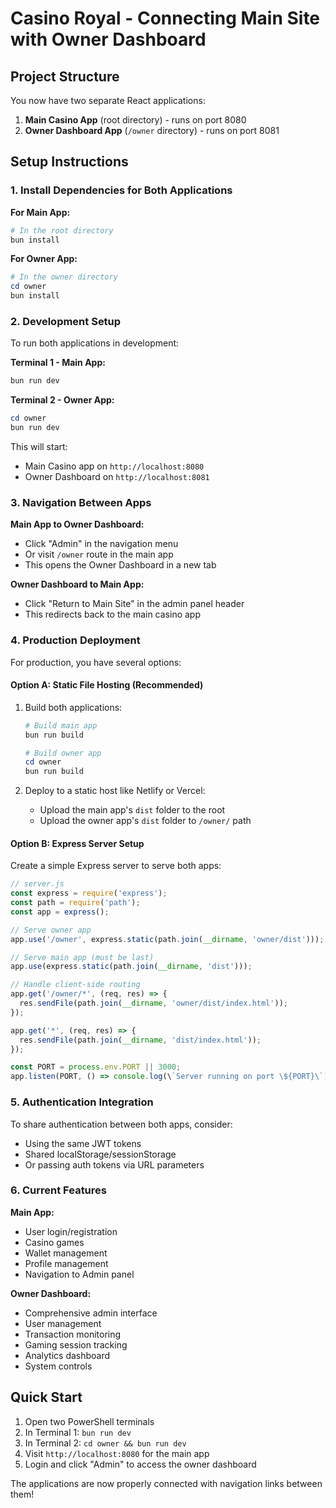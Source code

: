 # Casino Royal - Connecting Main Site with Owner Dashboard

## Project Structure
You now have two separate React applications:
1. **Main Casino App** (root directory) - runs on port 8080
2. **Owner Dashboard App** (`/owner` directory) - runs on port 8081

## Setup Instructions

### 1. Install Dependencies for Both Applications

**For Main App:**
```powershell
# In the root directory
bun install
```

**For Owner App:**
```powershell
# In the owner directory
cd owner
bun install
```

### 2. Development Setup

To run both applications in development:

**Terminal 1 - Main App:**
```powershell
bun run dev
```

**Terminal 2 - Owner App:**
```powershell
cd owner
bun run dev
```

This will start:
- Main Casino app on `http://localhost:8080`
- Owner Dashboard on `http://localhost:8081`

### 3. Navigation Between Apps

**Main App to Owner Dashboard:**
- Click "Admin" in the navigation menu
- Or visit `/owner` route in the main app
- This opens the Owner Dashboard in a new tab

**Owner Dashboard to Main App:**
- Click "Return to Main Site" in the admin panel header
- This redirects back to the main casino app

### 4. Production Deployment

For production, you have several options:

#### Option A: Static File Hosting (Recommended)
1. Build both applications:
   ```powershell
   # Build main app
   bun run build

   # Build owner app
   cd owner
   bun run build
   ```

2. Deploy to a static host like Netlify or Vercel:
   - Upload the main app's `dist` folder to the root
   - Upload the owner app's `dist` folder to `/owner/` path

#### Option B: Express Server Setup
Create a simple Express server to serve both apps:

```javascript
// server.js
const express = require('express');
const path = require('path');
const app = express();

// Serve owner app
app.use('/owner', express.static(path.join(__dirname, 'owner/dist')));

// Serve main app (must be last)
app.use(express.static(path.join(__dirname, 'dist')));

// Handle client-side routing
app.get('/owner/*', (req, res) => {
  res.sendFile(path.join(__dirname, 'owner/dist/index.html'));
});

app.get('*', (req, res) => {
  res.sendFile(path.join(__dirname, 'dist/index.html'));
});

const PORT = process.env.PORT || 3000;
app.listen(PORT, () => console.log(\`Server running on port \${PORT}\`));
```

### 5. Authentication Integration

To share authentication between both apps, consider:
- Using the same JWT tokens
- Shared localStorage/sessionStorage
- Or passing auth tokens via URL parameters

### 6. Current Features

**Main App:**
- User login/registration
- Casino games
- Wallet management
- Profile management
- Navigation to Admin panel

**Owner Dashboard:**
- Comprehensive admin interface
- User management
- Transaction monitoring
- Gaming session tracking
- Analytics dashboard
- System controls

## Quick Start

1. Open two PowerShell terminals
2. In Terminal 1: `bun run dev`
3. In Terminal 2: `cd owner && bun run dev`
4. Visit `http://localhost:8080` for the main app
5. Login and click "Admin" to access the owner dashboard

The applications are now properly connected with navigation links between them!
